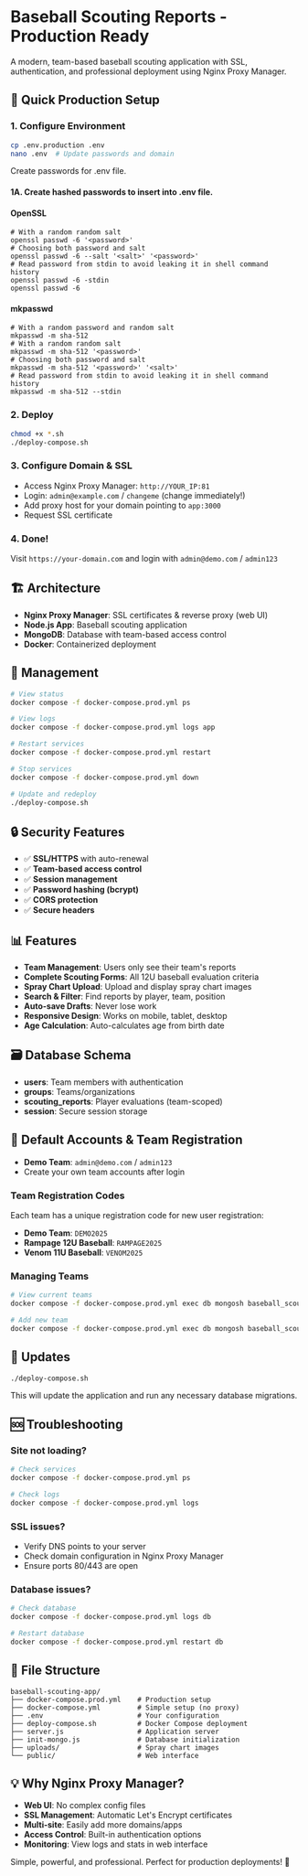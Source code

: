 # Baseball Scouting Reports - Production Ready

A modern, team-based baseball scouting application with SSL, authentication, and professional deployment using Nginx Proxy Manager.

## 🚀 Quick Production Setup

### 1. Configure Environment
```bash
cp .env.production .env
nano .env  # Update passwords and domain
```

Create passwords for .env file.

#### 1A. Create hashed passwords to insert into .env file.

#### OpenSSL
```
# With a random random salt
openssl passwd -6 '<password>'
# Choosing both password and salt
openssl passwd -6 --salt '<salt>' '<password>'
# Read password from stdin to avoid leaking it in shell command history
openssl passwd -6 -stdin
openssl passwd -6
```
#### mkpasswd
```
# With a random password and random salt
mkpasswd -m sha-512
# With a random random salt
mkpasswd -m sha-512 '<password>'
# Choosing both password and salt
mkpasswd -m sha-512 '<password>' '<salt>'
# Read password from stdin to avoid leaking it in shell command history
mkpasswd -m sha-512 --stdin
```

### 2. Deploy
```bash
chmod +x *.sh
./deploy-compose.sh
```

### 3. Configure Domain & SSL
- Access Nginx Proxy Manager: `http://YOUR_IP:81`
- Login: `admin@example.com` / `changeme` (change immediately!)
- Add proxy host for your domain pointing to `app:3000`
- Request SSL certificate

### 4. Done! 
Visit `https://your-domain.com` and login with `admin@demo.com` / `admin123`

## 🏗️ Architecture

- **Nginx Proxy Manager**: SSL certificates & reverse proxy (web UI)
- **Node.js App**: Baseball scouting application  
- **MongoDB**: Database with team-based access control
- **Docker**: Containerized deployment

## 🔧 Management

```bash
# View status
docker compose -f docker-compose.prod.yml ps

# View logs
docker compose -f docker-compose.prod.yml logs app

# Restart services
docker compose -f docker-compose.prod.yml restart

# Stop services
docker compose -f docker-compose.prod.yml down

# Update and redeploy
./deploy-compose.sh
```

## 🔒 Security Features

- ✅ **SSL/HTTPS** with auto-renewal
- ✅ **Team-based access control**  
- ✅ **Session management**
- ✅ **Password hashing (bcrypt)**
- ✅ **CORS protection**
- ✅ **Secure headers**

## 📊 Features

- **Team Management**: Users only see their team's reports
- **Complete Scouting Forms**: All 12U baseball evaluation criteria
- **Spray Chart Upload**: Upload and display spray chart images
- **Search & Filter**: Find reports by player, team, position
- **Auto-save Drafts**: Never lose work
- **Responsive Design**: Works on mobile, tablet, desktop
- **Age Calculation**: Auto-calculates age from birth date

## 🗃️ Database Schema

- **users**: Team members with authentication
- **groups**: Teams/organizations  
- **scouting_reports**: Player evaluations (team-scoped)
- **session**: Secure session storage

## 📝 Default Accounts & Team Registration

- **Demo Team**: `admin@demo.com` / `admin123`
- Create your own team accounts after login

### Team Registration Codes
Each team has a unique registration code for new user registration:
- **Demo Team**: `DEMO2025`
- **Rampage 12U Baseball**: `RAMPAGE2025`  
- **Venom 11U Baseball**: `VENOM2025`

### Managing Teams
```bash
# View current teams
docker compose -f docker-compose.prod.yml exec db mongosh baseball_scouting --eval "db.groups.find({}, {name: 1, registration_code: 1}).pretty()"

# Add new team
docker compose -f docker-compose.prod.yml exec db mongosh baseball_scouting --eval "db.groups.insertOne({name: 'Team Name', description: 'Description', registration_code: 'TEAMCODE2025', created_at: new Date()})"
```

## 🔄 Updates

```bash
./deploy-compose.sh
```

This will update the application and run any necessary database migrations.

## 🆘 Troubleshooting

### Site not loading?
```bash
# Check services
docker compose -f docker-compose.prod.yml ps

# Check logs
docker compose -f docker-compose.prod.yml logs
```

### SSL issues?
- Verify DNS points to your server
- Check domain configuration in Nginx Proxy Manager
- Ensure ports 80/443 are open

### Database issues?
```bash
# Check database
docker compose -f docker-compose.prod.yml logs db

# Restart database
docker compose -f docker-compose.prod.yml restart db
```

## 📁 File Structure

```
baseball-scouting-app/
├── docker-compose.prod.yml    # Production setup
├── docker-compose.yml         # Simple setup (no proxy)
├── .env                       # Your configuration
├── deploy-compose.sh          # Docker Compose deployment
├── server.js                  # Application server
├── init-mongo.js              # Database initialization
├── uploads/                   # Spray chart images
└── public/                    # Web interface
```

## 💡 Why Nginx Proxy Manager?

- **Web UI**: No complex config files
- **SSL Management**: Automatic Let's Encrypt certificates  
- **Multi-site**: Easily add more domains/apps
- **Access Control**: Built-in authentication options
- **Monitoring**: View logs and stats in web interface

Simple, powerful, and professional. Perfect for production deployments! 🎉
